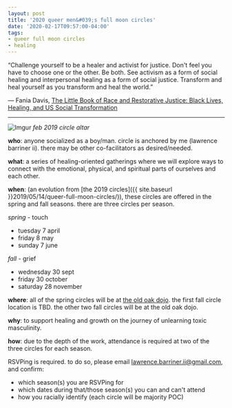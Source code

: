 ```yaml
---
layout: post
title: '2020 queer men&#039;s full moon circles'
date: '2020-02-17T09:57:00-04:00'
tags:
- queer full moon circles
- healing
--- 
```


“Challenge yourself to be a healer and activist for justice. Don't feel you have to choose one or the other. Be both. See activism as a form of social healing and interpersonal healing as a form of social justice. Transform and heal yourself as you transform and heal the world.”

— Fania Davis, [The Little Book of Race and Restorative Justice: Black Lives, Healing, and US Social Transformation](https://www.goodreads.com/book/show/34145663-the-little-book-of-race-and-restorative-justice)

---

![Imgur](https://i.imgur.com/BlaFrvw.png)
*feb 2019 circle altar*



**who**: anyone socialized as a boy/man. circle is anchored by me (lawrence barriner ii). there may be other co-facilitators as desired/needed.

**what**: a series of healing-oriented gatherings where we will explore ways to connect with the emotional, physical, and spiritual parts of ourselves and each other.

**when**: (an evolution from [the 2019 circles]({{ site.baseurl }}2019/05/14/queer-full-moon-circles/)), these circles are offered in the spring and fall seasons. there are three circles per season.

*spring* - touch

* tuesday 7 april
* friday 8 may
* sunday 7 june

*fall* - grief

* wednesday 30 sept
* friday 30 october
* saturday 28 november

**where**: all of the spring circles will be at [the old oak dojo](http://oldoakdojo.com/). the first fall circle location is TBD. the other two fall circles will be at the old oak dojo.

**why**: to support healing and growth on the journey of unlearning toxic masculinity.

**how**: due to the depth of the work, attendance is required at two of the three circles for each season. 

RSVPing is required. to do so, please email lawrence.barriner.ii@gmail.com, and confirm:

* which season(s) you are RSVPing for
* which dates during that/those season(s) you can and can't attend
* how you racially identify (each circle will be majority POC)




<!-- hyperlink bank -->


<!-- &#042; = asterisk -->
<!-- &#039; = single quote '-->
